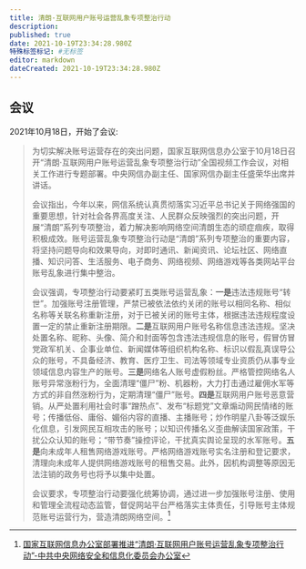 ```yaml
---
title: 清朗·互联网用户账号运营乱象专项整治行动
description: 
published: true
date: 2021-10-19T23:34:28.980Z
特殊标签标记: #无标签
editor: markdown
dateCreated: 2021-10-19T23:34:28.980Z
---
```


## 会议

2021年10月18日，开始了会议:

> 为切实解决账号运营存在的突出问题，国家互联网信息办公室于10月18日召开“清朗·互联网用户账号运营乱象专项整治行动”全国视频工作会议，对相关工作进行专题部署。中央网信办副主任、国家网信办副主任盛荣华出席并讲话。
>
> 会议指出，今年以来，网信系统认真贯彻落实习近平总书记关于网络强国的重要思想，针对社会各界高度关注、人民群众反映强烈的突出问题，开展“清朗”系列专项整治，着力解决影响网络空间清朗生态的顽症痼疾，取得积极成效。账号运营乱象专项整治行动是“清朗”系列专项整治的重要内容，将坚持问题导向和效果导向，对即时通讯、新闻资讯、论坛社区、网络直播、知识问答、生活服务、电子商务、网络视频、网络游戏等各类网站平台账号乱象进行集中整治。
>
> 会议强调，专项整治行动要紧盯五类账号运营乱象：**一是**违法违规账号“转世”。加强账号注册管理，严禁已被依法依约关闭的账号以相同名称、相似名称等关联名称重新注册，对于已被关闭的账号主体，根据违法违规程度设置一定的禁止重新注册期限。**二是**互联网用户账号名称信息违法违规。坚决处置名称、昵称、头像、简介和封面等包含违法违规信息的账号，假冒仿冒党政军机关、企事业单位、新闻媒体等组织机构名称、标识以假乱真误导公众的账号，不具备经济、教育、医疗卫生、司法等领域专业资质仍从事专业领域信息内容生产的账号。**三是**网络名人账号虚假粉丝。严格管控网络名人账号异常涨粉行为，全面清理“僵尸”粉、机器粉，大力打击通过雇佣水军等方式的非自然涨粉行为，定期清理“僵尸”账号。**四是**互联网用户账号恶意营销。从严处置利用社会时事“蹭热点”、发布“标题党”文章煽动网民情绪的账号；传播低俗、庸俗、媚俗内容的直播、主播账号；炒作明星八卦等泛娱乐化信息，引发网民互相攻击的账号；以知识传播名义歪曲解读国家政策，干扰公众认知的账号；“带节奏”操控评论，干扰真实舆论呈现的水军账号。**五是**向未成年人租售网络游戏账号。严格网络游戏账号实名注册和登记要求，清理向未成年人提供网络游戏账号的租售交易。此外，因机构调整等原因无法注销的政务号也将予以集中处置。
>
> 会议要求，专项整治行动要强化统筹协调，通过进一步加强账号注册、使用和管理全流程动态监管，督促网站平台严格落实主体责任，引导账号主体规范账号运营行为，营造清朗网络空间。[^c_1639]

[^c_1639]: [国家互联网信息办公室部署推进“清朗·互联网用户账号运营乱象专项整治行动”-中共中央网络安全和信息化委员会办公室](https://web.archive.org/web/20211019151517/http://www.cac.gov.cn/2021-10/19/c_1636237146528693.htm)
